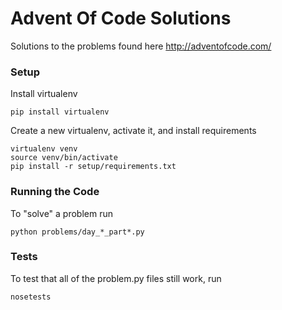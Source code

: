 Advent Of Code Solutions
========================

Solutions to the problems found here http://adventofcode.com/

### Setup

Install virtualenv

```
pip install virtualenv
```

Create a new virtualenv, activate it, and install requirements

```
virtualenv venv
source venv/bin/activate
pip install -r setup/requirements.txt
```

### Running the Code

To "solve" a problem run

```
python problems/day_*_part*.py
```

### Tests

To test that all of the problem.py files still work, run

```
nosetests
```
